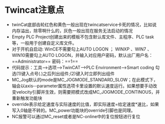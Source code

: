# Twincat注意点

* twinCat底部齿轮红色和黄色一般出现在twincatservice卡死的情况，比如说内存溢出，除零啊什么的，灰色一般出现在服务无法启动的情况
* Empty PLC Project创建出来的模板不包含默认库文件、主程序、PLC task等，一般用于创建自定义库文件。
* 对于开机自启动:
WinCE不需要勾上AUTO LOGON ；
WINXP 、WIN7 、 WIN10需要勾上AUTO LOGON，并输入对应用户密码，默认出厂用户名：==Administrator== 密码：==1==
* 代码提示：工具——>选项——>TwinCAT——>PLC Environment——>Smart coding
勾选(1)键入点号(.)之后列出组件;(2)键入时立即列出组件
* MC_Jog默认的mode是MC_JOGMODE_STANDARD_SLOW；在此模式下，轴会以axis--parameter属性选项卡里设置的默认速度运行。如果想要手动改变velocity引脚并生效，则需要把模式改成MC_JOGMODE_CONTINOUS，并重新触发功能块
* override表示给定速度与实际速度的比值，即实际速度=给定速度*速比，如果写入0轴是不转的。MC_power功能块的override引脚也是同理。
* NC报警可以通过MC_reset或者是NC-online中的复位按钮进行复位
